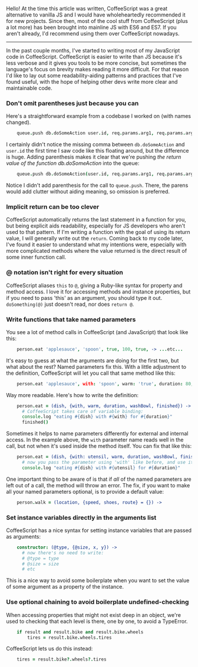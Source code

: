 Hello! At the time this article was written, CoffeeScript was a great alternative to vanilla JS and I would have wholeheartedly recommended it for new projects. Since then, most of the cool stuff from CoffeeScript (plus a lot more) has been brought into mainline JS with ES6 and ES7. If you aren't already, I'd recommend using them over CoffeeScript nowadays.

---

In the past couple months, I've started to writing most of my JavaScript code in CoffeeScript. CoffeeScript is easier to write than JS because it's less verbose and it gives you tools to be more concise, but sometimes the language's focus on brevity makes reading it more difficult. For that reason I'd like to lay out some readability-aiding patterns and practices that I've found useful, with the hope of helping other devs write more clear and maintainable code.


### Don't omit parentheses just because you can
Here's a straightforward example from a codebase I worked on (with names changed).
```coffeescript
	queue.push db.doSomeAction user.id, req.params.arg1, req.params.arg2
```
I certainly didn't notice the missing comma between `db.doSomeAction` and `user.id` the first time I saw code like this floating around, but the difference is huge. Adding parenthesis makes it clear that we're pushing *the return value of the function db.doSomeAction* into the queue:
```coffeescript
	queue.push db.doSomeAction(user.id, req.params.arg1, req.params.arg2)
```
Notice I didn't add parenthesis for the call to `queue.push`. There, the parens would add clutter without aiding meaning, so omission is preferred.

### Implicit return can be too clever

CoffeeScript automatically returns the last statement in a function for you, but being explicit aids readability, especially for JS developers who aren't used to that pattern. If I'm writing a function with the goal of using its return value, I will generally write out the `return`. Coming back to my code later, I've found it easier to understand what my intentions were, especially with more complicated methods where the value returned is the direct result of some inner function call.

### @ notation isn't right for every situation
CoffeeScript aliases `this` to `@`, giving a Ruby-like syntax for property and method access. I love it for accessing methods and instance properties, but if you need to pass 'this' as an argument, you should type it out. `doSomething(@)` just doesn't read, nor does `return @`.

### Write functions that take named parameters
You see a lot of method calls in CoffeeScript (and JavaScript) that look like this:
```coffeescript
	person.eat 'applesauce', 'spoon', true, 100, true, -> ...etc...
```
It's easy to guess at what the arguments are doing for the first two, but what about the rest? Named parameters fix this. With a little adjustment to the definition, CoffeeScript will let you call that same method like this:
```coffeescript
    person.eat 'applesauce', with: 'spoon', warm: 'true', duration: 80, washBowl: true, finished: -> ...etc...
```
Way more readable. Here's how to write the definition:
```coffeescript
	person.eat = (dish, {with, warm, duration, washBowl, finished}) ->
      # CoffeeScript takes care of variable binding:
      console.log "eating #{dish} with #{with} for #{duration}"
      finished()
```    
Sometimes it helps to name parameters differently for external and internal access. In the example above, the `with` parameter name reads well in the call, but not when it's used inside the method itself. You can fix that like this:
```coffeescript
	person.eat = (dish, {with: utensil, warm, duration, washBowl, finished}) ->
      # now you pass the parameter using 'with' like before, and use it as 'utensil':
      console.log "eating #{dish} with #{utensil} for #{duration}"
```
One important thing to be aware of is that if *all* of the named parameters are left out of a call, the method will throw an error. The fix, if you want to make all your named parameters optional, is to provide a default value:
```coffeescript
	person.walk = (location, {speed, shoes, route} = {}) ->
```  
### Set instance variables directly in the arguments list
CoffeeScript has a nice syntax for setting instance variables that are passed as arguments:
```coffeescript
    constructor: (@type, {@size, x, y}) ->
      # now there's no need to write: 
      # @type = type 
      # @size = size
      # etc
```              
This is a nice way to avoid some boilerplate when you want to set the value of some argument as a property of the instance.

### Use optional chaining to avoid boilerplate undefined-checking

When accessing properties that might not exist deep in an object, we're used to checking that each level is there, one by one, to avoid a TypeError.
```coffeescript
	if result and result.bike and result.bike.wheels
	    tires = result.bike.wheels.tires
```
CoffeeScript lets us do this instead:
```coffeescript
	tires = result.bike?.wheels?.tires
 ```
